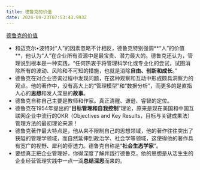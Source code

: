 ```yaml
---
title: 德鲁克的价值
date: 2024-09-23T07:53:43.993Z
---
```


[德鲁克的价值](https://mp.weixin.qq.com/s/z7bhzLc7a1svfA4DRLO8rQ)
- 和迈克尔•波特对“人”的因素忽略不计相反，德鲁克特别强调**“人”的价值**，他认为“人”在企业所有资源中是最宝贵、潜力最大的。德鲁克还认为，管理说到根本是一种实践，“任何热衷于将管理科学化或专业化的尝试，试图消除所有的波动、风险和不可知的措施，也就是消除**自由、创新和成长**。”
- 德鲁克在对企业咨询过程中发现问题，在这种观察和互动中形成颇具洞察力的观点。他的著作中，没有高大上的“管理模型”和“数据分析”，而更多的是直指人心的**思想**和发人深思的**故事**。
- 德鲁克自称自己主要是教师和作家。真正清醒、谦逊、睿智的定位。
- 德鲁克在1954年提出的“**目标管理和自我控制**”理论，原来是现在美国和中国互联网企业中流行的OKR（Objectives and Key Results，目标与关键成果法）管理方法的最初理论来源！
- 德鲁克著作最大特点是，他从来不限制自己的思想领域，他的著作往往突出了狭隘的管理学领域，而自然延伸到政治学、社会学等领域，这使得他的著作具有宽广的视野、犀利的穿透力。德鲁克自称是“**社会生态学家**”。
- 要想真正把企业管理好，你得深度了解并践行德鲁克，他的思想是从活生生的企业经营管理实践中一点一滴**总结深思**而来的。